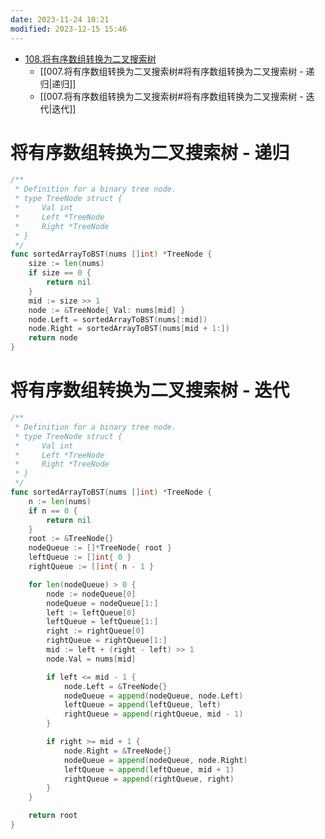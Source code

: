 ```yaml
---
date: 2023-11-24 10:21
modified: 2023-12-15 15:46
---
```

- [108.将有序数组转换为二叉搜索树](https://leetcode.cn/problems/convert-sorted-array-to-binary-search-tree/)
	- [[007.将有序数组转换为二叉搜索树#将有序数组转换为二叉搜索树 - 递归|递归]]
	- [[007.将有序数组转换为二叉搜索树#将有序数组转换为二叉搜索树 - 迭代|迭代]]

# 将有序数组转换为二叉搜索树 - 递归
```go
/**
 * Definition for a binary tree node.
 * type TreeNode struct {
 *     Val int
 *     Left *TreeNode
 *     Right *TreeNode
 * }
 */
func sortedArrayToBST(nums []int) *TreeNode {
	size := len(nums)
	if size == 0 {
		return nil
	}
	mid := size >> 1
	node := &TreeNode{ Val: nums[mid] }
	node.Left = sortedArrayToBST(nums[:mid])
	node.Right = sortedArrayToBST(nums[mid + 1:])
	return node
}
```

# 将有序数组转换为二叉搜索树 - 迭代
```go
/**
 * Definition for a binary tree node.
 * type TreeNode struct {
 *     Val int
 *     Left *TreeNode
 *     Right *TreeNode
 * }
 */
func sortedArrayToBST(nums []int) *TreeNode {
	n := len(nums)
	if n == 0 {
		return nil
	}
	root := &TreeNode{}
	nodeQueue := []*TreeNode{ root }
	leftQueue := []int{ 0 }
	rightQueue := []int{ n - 1 }

	for len(nodeQueue) > 0 {
		node := nodeQueue[0]
		nodeQueue = nodeQueue[1:]
		left := leftQueue[0]
		leftQueue = leftQueue[1:]
		right := rightQueue[0]
		rightQueue = rightQueue[1:]
		mid := left + (right - left) >> 1
		node.Val = nums[mid]

		if left <= mid - 1 {
			node.Left = &TreeNode{}
			nodeQueue = append(nodeQueue, node.Left)
			leftQueue = append(leftQueue, left)
			rightQueue = append(rightQueue, mid - 1)
		}

		if right >= mid + 1 {
			node.Right = &TreeNode{}
			nodeQueue = append(nodeQueue, node.Right)
			leftQueue = append(leftQueue, mid + 1)
			rightQueue = append(rightQueue, right)
		}
	}

	return root
}
```
